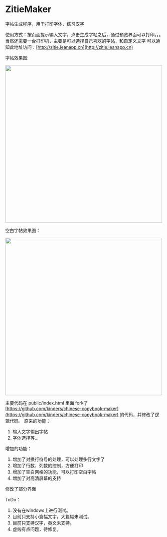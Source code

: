 # ZitieMaker
字帖生成程序，用于打印字体，练习汉字


使用方式：按页面提示输入文字，点击生成字帖之后，通过预览界面可以打印。。。当然还需要一台打印机，主要是可以选择自己喜欢的字帖，和自定义文字
可以通知此地址访问：[http://zitie.leanapp.cn](http://zitie.leanapp.cn)

字帖效果图:

<img src="http://lc-wdxn9gtr.cn-n1.lcfile.com/aa8958b14c19656bb578.jpg" width="500"/>

空白字帖效果图：

<img src="http://lc-wdxn9gtr.cn-n1.lcfile.com/66be2ecd4ae9f9269bbc.jpg" width="500"/>

主要代码在 public/index.html 里面
fork了 [https://github.com/kinders/chinese-copybook-maker](https://github.com/kinders/chinese-copybook-maker) 的代码，并修改了逻辑代码。
原来的功能：
1. 输入文字输出字帖
2. 字体选择等...

增加的功能：
 1. 增加了对换行符号的处理，可以处理多行文字了
 2. 增加了行数、列数的控制，方便打印
 3. 增加了空白网格的功能，可以打印空白字帖
 4. 增加了对高清屏幕的支持

修改了部分界面

ToDo：
 1. 没有在windows上进行测试。
 2. 目前只支持小篇幅文字，大篇幅未测试。
 3. 目前只支持汉字，英文未支持。
 4. 虚线有点问题，待修复。